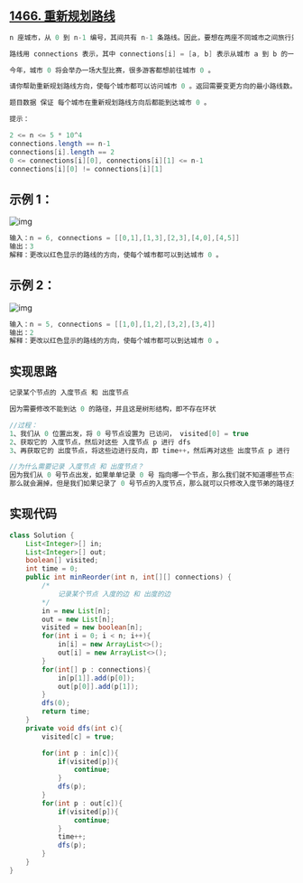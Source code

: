 ## **[1466. 重新规划路线](https://leetcode-cn.com/problems/reorder-routes-to-make-all-paths-lead-to-the-city-zero/)**

```java
n 座城市，从 0 到 n-1 编号，其间共有 n-1 条路线。因此，要想在两座不同城市之间旅行只有唯一一条路线可供选择（路线网形成一颗树）。去年，交通运输部决定重新规划路线，以改变交通拥堵的状况。

路线用 connections 表示，其中 connections[i] = [a, b] 表示从城市 a 到 b 的一条有向路线。

今年，城市 0 将会举办一场大型比赛，很多游客都想前往城市 0 。

请你帮助重新规划路线方向，使每个城市都可以访问城市 0 。返回需要变更方向的最小路线数。

题目数据 保证 每个城市在重新规划路线方向后都能到达城市 0 。

提示：

2 <= n <= 5 * 10^4
connections.length == n-1
connections[i].length == 2
0 <= connections[i][0], connections[i][1] <= n-1
connections[i][0] != connections[i][1]
```



## **示例 1：**

![img](https://assets.leetcode-cn.com/aliyun-lc-upload/uploads/2020/05/30/sample_1_1819.png)

```java
输入：n = 6, connections = [[0,1],[1,3],[2,3],[4,0],[4,5]]
输出：3
解释：更改以红色显示的路线的方向，使每个城市都可以到达城市 0 。
```



## **示例 2：**

![img](https://assets.leetcode-cn.com/aliyun-lc-upload/uploads/2020/05/30/sample_2_1819.png)

```java
输入：n = 5, connections = [[1,0],[1,2],[3,2],[3,4]]
输出：2
解释：更改以红色显示的路线的方向，使每个城市都可以到达城市 0 。
```





## **实现思路**

```java
记录某个节点的 入度节点 和 出度节点

因为需要修改不能到达 0 的路径，并且这是树形结构，即不存在环状

//过程：
1、我们从 0 位置出发，将 0 号节点设置为 已访问， visited[0] = true
2、获取它的 入度节点，然后对这些 入度节点 p 进行 dfs
3、再获取它的 出度节点，将这些边进行反向，即 time++，然后再对这些 出度节点 p 进行 dfs

//为什么需要记录 入度节点 和 出度节点？
因为我们从 0 号节点出发，如果单单记录 0 号 指向哪一个节点，那么我们就不知道哪些节点指向 0 号节点
那么就会漏掉，但是我们如果记录了 0 号节点的入度节点，那么就可以只修改入度节弟的路径方向，同时对入度节点进行 dfs，不会出现漏了的情况
```



## **实现代码**

```java
class Solution {
    List<Integer>[] in;
    List<Integer>[] out;
    boolean[] visited;
    int time = 0;
    public int minReorder(int n, int[][] connections) {
        /*
            记录某个节点 入度的边 和 出度的边
        */
        in = new List[n];
        out = new List[n];
        visited = new boolean[n];
        for(int i = 0; i < n; i++){
            in[i] = new ArrayList<>();
            out[i] = new ArrayList<>();
        }
        for(int[] p : connections){
            in[p[1]].add(p[0]);
            out[p[0]].add(p[1]);
        }
        dfs(0);
        return time;
    }
    private void dfs(int c){
        visited[c] = true;

        for(int p : in[c]){
            if(visited[p]){
                continue;
            }
            dfs(p);
        }
        for(int p : out[c]){
            if(visited[p]){
                continue;
            }
            time++;
            dfs(p);
        }
    }
}
```

